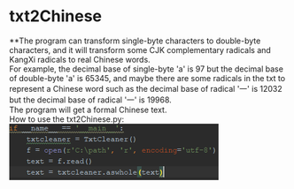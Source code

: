 # txt2Chinese
**The program can transform single-byte characters to double-byte characters, and it will transform some CJK complementary radicals and KangXi radicals to real Chinese words.<br>
 For example, the decimal base of single-byte 'a' is 97 but the decimal base of double-byte 'a' is 65345, and maybe there are some radicals in the txt to represent a Chinese word such as the decimal base of radical '一' is 12032 but the decimal base of radical '一' is 19968.<br>
The program will get a formal Chinese text.<br>
How to use the txt2Chinese.py:<br>
![WOW!](https://github.com/16673161214/txt2Chinese/blob/master/capture.PNG)
